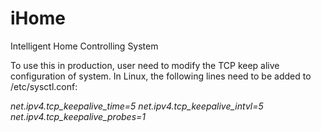 # iHome
Intelligent Home Controlling System

To use this in production, user need to modify the TCP keep alive configuration of system. In Linux, the following lines need to be added to /etc/sysctl.conf:

*net.ipv4.tcp_keepalive_time=5*
*net.ipv4.tcp_keepalive_intvl=5*
*net.ipv4.tcp_keepalive_probes=1*

